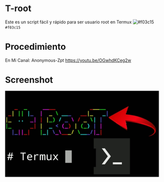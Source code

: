 # T-root
Este es un script fácil y rápido para ser usuario root en Termux 
![#f03c15](https://placehold.it/15/f03c15/000000?text=+) `#f03c15`
# Procedimiento
 En Mi Canal: Anonymous-Zpt
https://youtu.be/OGwhdKCeg2w

# Screenshot
 ![Imagen-Root.png](https://github.com/Anonymous-Zpt/Archivos/blob/master/Imagen-Root.png) 
